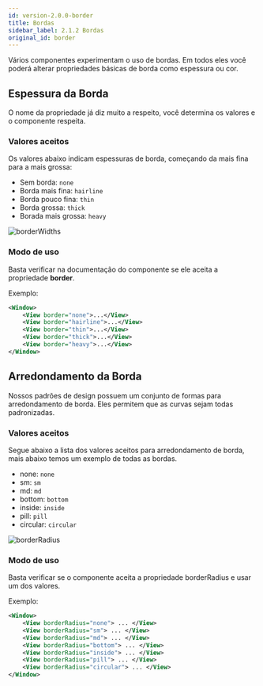 ```yaml
---
id: version-2.0.0-border
title: Bordas
sidebar_label: 2.1.2 Bordas
original_id: border
---
```


Vários componentes experimentam o uso de bordas. Em todos eles você poderá alterar propriedades básicas de borda como espessura ou cor.

## Espessura da Borda

O nome da propriedade já diz muito a respeito, você determina os valores e o componente respeita.

### Valores aceitos 

Os valores abaixo indicam espessuras de borda, começando da mais fina para a mais grossa:

* Sem borda: `none`
* Borda mais fina: `hairline` 
* Borda pouco fina: `thin` 
* Borda grossa: `thick`
* Borada mais grossa: `heavy`

![borderWidths](assets/images_prop_base/BorderWidths.svg)

### Modo de uso

Basta verificar na documentação do componente se ele aceita a propriedade **border**. 

Exemplo:

```xml
<Window>
    <View border="none">...</View>
    <View border="hairline">...</View>
    <View border="thin">...</View>
    <View border="thick">...</View>
    <View border="heavy">...</View>
</Window>
```


## Arredondamento da Borda

Nossos padrões de design possuem um conjunto de formas para arredondamento de borda. 
Eles permitem que as curvas sejam todas padronizadas. 

### Valores aceitos

Segue abaixo a lista dos valores aceitos para arredondamento de borda, mais abaixo temos um exemplo de todas as bordas.

* none: `none`
* sm: `sm`
* md: `md`
* bottom: `bottom`
* inside: `inside`
* pill: `pill`
* circular: `circular`

![borderRadius](assets/images_prop_base/BorderRadius.svg)

### Modo de uso 

Basta verificar se o componente aceita a propriedade borderRadius e usar um dos valores. 

Exemplo:

```xml
<Window>
    <View borderRadius="none"> ... </View>
    <View borderRadius="sm"> ... </View>
    <View borderRadius="md"> ... </View>
    <View borderRadius="bottom"> ... </View>
    <View borderRadius="inside"> ... </View>
    <View borderRadius="pill"> ... </View>
    <View borderRadius="circular"> ... </View>
</Window>
```
